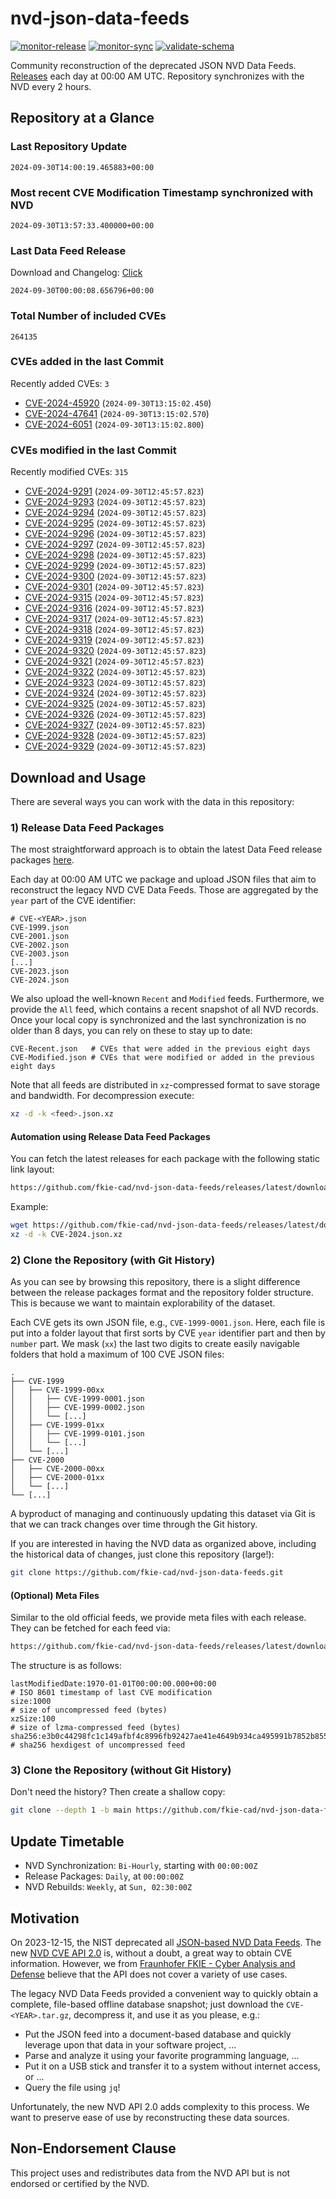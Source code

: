 # nvd-json-data-feeds

[![monitor-release](https://github.com/fkie-cad/nvd-json-data-feeds/actions/workflows/monitor_release.yml/badge.svg)](https://github.com/fkie-cad/nvd-json-data-feeds/actions/workflows/monitor_release.yml)
[![monitor-sync](https://github.com/fkie-cad/nvd-json-data-feeds/actions/workflows/monitor_sync.yml/badge.svg)](https://github.com/fkie-cad/nvd-json-data-feeds/actions/workflows/monitor_sync.yml)
[![validate-schema](https://github.com/fkie-cad/nvd-json-data-feeds/actions/workflows/validate_schema.yml/badge.svg)](https://github.com/fkie-cad/nvd-json-data-feeds/actions/workflows/validate_schema.yml)

Community reconstruction of the deprecated JSON NVD Data Feeds.
[Releases](https://github.com/fkie-cad/nvd-json-data-feeds/releases/latest) each day at 00:00 AM UTC.
Repository synchronizes with the NVD every 2 hours.

## Repository at a Glance

### Last Repository Update

```plain
2024-09-30T14:00:19.465883+00:00
```

### Most recent CVE Modification Timestamp synchronized with NVD

```plain
2024-09-30T13:57:33.400000+00:00
```

### Last Data Feed Release

Download and Changelog: [Click](https://github.com/fkie-cad/nvd-json-data-feeds/releases/latest)

```plain
2024-09-30T00:00:08.656796+00:00
```

### Total Number of included CVEs

```plain
264135
```

### CVEs added in the last Commit

Recently added CVEs: `3`

- [CVE-2024-45920](CVE-2024/CVE-2024-459xx/CVE-2024-45920.json) (`2024-09-30T13:15:02.450`)
- [CVE-2024-47641](CVE-2024/CVE-2024-476xx/CVE-2024-47641.json) (`2024-09-30T13:15:02.570`)
- [CVE-2024-6051](CVE-2024/CVE-2024-60xx/CVE-2024-6051.json) (`2024-09-30T13:15:02.800`)


### CVEs modified in the last Commit

Recently modified CVEs: `315`

- [CVE-2024-9291](CVE-2024/CVE-2024-92xx/CVE-2024-9291.json) (`2024-09-30T12:45:57.823`)
- [CVE-2024-9293](CVE-2024/CVE-2024-92xx/CVE-2024-9293.json) (`2024-09-30T12:45:57.823`)
- [CVE-2024-9294](CVE-2024/CVE-2024-92xx/CVE-2024-9294.json) (`2024-09-30T12:45:57.823`)
- [CVE-2024-9295](CVE-2024/CVE-2024-92xx/CVE-2024-9295.json) (`2024-09-30T12:45:57.823`)
- [CVE-2024-9296](CVE-2024/CVE-2024-92xx/CVE-2024-9296.json) (`2024-09-30T12:45:57.823`)
- [CVE-2024-9297](CVE-2024/CVE-2024-92xx/CVE-2024-9297.json) (`2024-09-30T12:45:57.823`)
- [CVE-2024-9298](CVE-2024/CVE-2024-92xx/CVE-2024-9298.json) (`2024-09-30T12:45:57.823`)
- [CVE-2024-9299](CVE-2024/CVE-2024-92xx/CVE-2024-9299.json) (`2024-09-30T12:45:57.823`)
- [CVE-2024-9300](CVE-2024/CVE-2024-93xx/CVE-2024-9300.json) (`2024-09-30T12:45:57.823`)
- [CVE-2024-9301](CVE-2024/CVE-2024-93xx/CVE-2024-9301.json) (`2024-09-30T12:45:57.823`)
- [CVE-2024-9315](CVE-2024/CVE-2024-93xx/CVE-2024-9315.json) (`2024-09-30T12:45:57.823`)
- [CVE-2024-9316](CVE-2024/CVE-2024-93xx/CVE-2024-9316.json) (`2024-09-30T12:45:57.823`)
- [CVE-2024-9317](CVE-2024/CVE-2024-93xx/CVE-2024-9317.json) (`2024-09-30T12:45:57.823`)
- [CVE-2024-9318](CVE-2024/CVE-2024-93xx/CVE-2024-9318.json) (`2024-09-30T12:45:57.823`)
- [CVE-2024-9319](CVE-2024/CVE-2024-93xx/CVE-2024-9319.json) (`2024-09-30T12:45:57.823`)
- [CVE-2024-9320](CVE-2024/CVE-2024-93xx/CVE-2024-9320.json) (`2024-09-30T12:45:57.823`)
- [CVE-2024-9321](CVE-2024/CVE-2024-93xx/CVE-2024-9321.json) (`2024-09-30T12:45:57.823`)
- [CVE-2024-9322](CVE-2024/CVE-2024-93xx/CVE-2024-9322.json) (`2024-09-30T12:45:57.823`)
- [CVE-2024-9323](CVE-2024/CVE-2024-93xx/CVE-2024-9323.json) (`2024-09-30T12:45:57.823`)
- [CVE-2024-9324](CVE-2024/CVE-2024-93xx/CVE-2024-9324.json) (`2024-09-30T12:45:57.823`)
- [CVE-2024-9325](CVE-2024/CVE-2024-93xx/CVE-2024-9325.json) (`2024-09-30T12:45:57.823`)
- [CVE-2024-9326](CVE-2024/CVE-2024-93xx/CVE-2024-9326.json) (`2024-09-30T12:45:57.823`)
- [CVE-2024-9327](CVE-2024/CVE-2024-93xx/CVE-2024-9327.json) (`2024-09-30T12:45:57.823`)
- [CVE-2024-9328](CVE-2024/CVE-2024-93xx/CVE-2024-9328.json) (`2024-09-30T12:45:57.823`)
- [CVE-2024-9329](CVE-2024/CVE-2024-93xx/CVE-2024-9329.json) (`2024-09-30T12:45:57.823`)


## Download and Usage

There are several ways you can work with the data in this repository:

### 1) Release Data Feed Packages

The most straightforward approach is to obtain the latest Data Feed release packages [here](https://github.com/fkie-cad/nvd-json-data-feeds/releases/latest).

Each day at 00:00 AM UTC we package and upload JSON files that aim to reconstruct the legacy NVD CVE Data Feeds.
Those are aggregated by the `year` part of the CVE identifier:

```
# CVE-<YEAR>.json
CVE-1999.json
CVE-2001.json
CVE-2002.json
CVE-2003.json
[...]
CVE-2023.json
CVE-2024.json
```

We also upload the well-known `Recent` and `Modified` feeds.
Furthermore, we provide the `All` feed, which contains a recent snapshot of all NVD records.
Once your local copy is synchronized and the last synchronization is no older than 8 days, you can rely on these to stay up to date:

```plain
CVE-Recent.json   # CVEs that were added in the previous eight days
CVE-Modified.json # CVEs that were modified or added in the previous eight days
```

Note that all feeds are distributed in `xz`-compressed format to save storage and bandwidth.
For decompression execute:

```sh
xz -d -k <feed>.json.xz
```

#### Automation using Release Data Feed Packages

You can fetch the latest releases for each package with the following static link layout:

```sh
https://github.com/fkie-cad/nvd-json-data-feeds/releases/latest/download/CVE-<YEAR>.json.xz
```

Example:

```sh
wget https://github.com/fkie-cad/nvd-json-data-feeds/releases/latest/download/CVE-2024.json.xz
xz -d -k CVE-2024.json.xz
```

### 2) Clone the Repository (with Git History)

As you can see by browsing this repository, there is a slight difference between the release packages format and the repository folder structure.
This is because we want to maintain explorability of the dataset.

Each CVE gets its own JSON file, e.g., `CVE-1999-0001.json`.
Here, each file is put into a folder layout that first sorts by CVE `year` identifier part and then by `number` part.
We mask (`xx`) the last two digits to create easily navigable folders that hold a maximum of 100 CVE JSON files:

```plain
.
├── CVE-1999
│   ├── CVE-1999-00xx
│   │   ├── CVE-1999-0001.json
│   │   ├── CVE-1999-0002.json
│   │   └── [...]
│   ├── CVE-1999-01xx
│   │   ├── CVE-1999-0101.json
│   │   └── [...]
│   └── [...]
├── CVE-2000
│   ├── CVE-2000-00xx
│   ├── CVE-2000-01xx
│   └── [...]
└── [...]
```

A byproduct of managing and continuously updating this dataset via Git is that we can track changes over time through the Git history.

If you are interested in having the NVD data as organized above, including the historical data of changes, just clone this repository (large!):

```sh
git clone https://github.com/fkie-cad/nvd-json-data-feeds.git
```

#### (Optional) Meta Files

Similar to the old official feeds, we provide meta files with each release. They can be fetched for each feed via:

```sh
https://github.com/fkie-cad/nvd-json-data-feeds/releases/latest/download/CVE-<YEAR>.meta
```

The structure is as follows:

```plain
lastModifiedDate:1970-01-01T00:00:00.000+00:00                          # ISO 8601 timestamp of last CVE modification
size:1000                                                               # size of uncompressed feed (bytes)
xzSize:100                                                              # size of lzma-compressed feed (bytes)
sha256:e3b0c44298fc1c149afbf4c8996fb92427ae41e4649b934ca495991b7852b855 # sha256 hexdigest of uncompressed feed
```

### 3) Clone the Repository (without Git History)

Don't need the history? Then create a shallow copy:

```sh
git clone --depth 1 -b main https://github.com/fkie-cad/nvd-json-data-feeds.git
```


## Update Timetable

* NVD Synchronization: `Bi-Hourly`, starting with `00:00:00Z`
* Release Packages: `Daily`, at `00:00:00Z`
* NVD Rebuilds: `Weekly`, at `Sun, 02:30:00Z`


## Motivation

On 2023-12-15, the NIST deprecated all [JSON-based NVD Data Feeds](https://nvd.nist.gov/vuln/data-feeds#divRetirementBanner-1).
The new [NVD CVE API 2.0](https://nvd.nist.gov/developers/vulnerabilities) is, without a doubt, a great way to obtain CVE information.
However, we from [Fraunhofer FKIE - Cyber Analysis and Defense](https://www.fkie.fraunhofer.de/en/departments/cad.html) believe that the API does not cover a variety of use cases.

The legacy NVD Data Feeds provided a convenient way to quickly obtain a complete, file-based offline database snapshot; just download the `CVE-<YEAR>.tar.gz`, decompress it, and use it as you please, e.g.:

- Put the JSON feed into a document-based database and quickly leverage upon that data in your software project, ...
- Parse and analyze it using your favorite programming language, ...
- Put it on a USB stick and transfer it to a system without internet access, or ...
- Query the file using `jq`!

Unfortunately, the new NVD API 2.0 adds complexity to this process.
We want to preserve ease of use by reconstructing these data sources.

## Non-Endorsement Clause

This project uses and redistributes data from the NVD API but is not endorsed or certified by the NVD.